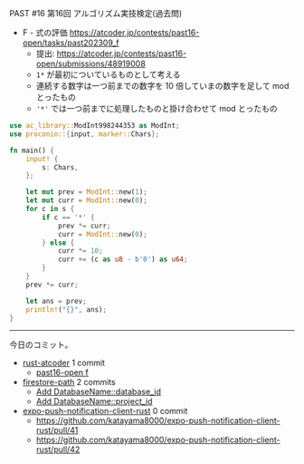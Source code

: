 PAST #16 第16回 アルゴリズム実技検定(過去問)

- F - 式の評価
  <https://atcoder.jp/contests/past16-open/tasks/past202309_f>
  - 提出: <https://atcoder.jp/contests/past16-open/submissions/48919008>
  - `1*` が最初についているものとして考える
  - 連続する数字は一つ前までの数字を 10 倍していまの数字を足して mod とったもの
  - `'*'` では一つ前までに処理したものと掛け合わせて mod とったもの

```rust
use ac_library::ModInt998244353 as ModInt;
use proconio::{input, marker::Chars};

fn main() {
    input! {
        s: Chars,
    };

    let mut prev = ModInt::new(1);
    let mut curr = ModInt::new(0);
    for c in s {
        if c == '*' {
            prev *= curr;
            curr = ModInt::new(0);
        } else {
            curr *= 10;
            curr += (c as u8 - b'0') as u64;
        }
    }
    prev *= curr;

    let ans = prev;
    println!("{}", ans);
}
```

---

今日のコミット。

- [rust-atcoder](https://github.com/bouzuya/rust-atcoder) 1 commit
  - [past16-open f](https://github.com/bouzuya/rust-atcoder/commit/701437d3a07f0ac39938dddbcdbee89d5d849c3d)
- [firestore-path](https://github.com/bouzuya/firestore-path) 2 commits
  - [Add DatabaseName::database_id](https://github.com/bouzuya/firestore-path/commit/73dd9b051908e56cd503649dbf8a901ba0355a0e)
  - [Add DatabaseName::project_id](https://github.com/bouzuya/firestore-path/commit/9e2139b6b65c6934825e36a3d1a23cc67dd2b456)
- [expo-push-notification-client-rust](https://github.com/bouzuya/expo-push-notification-client-rust) 0 commit
  - <https://github.com/katayama8000/expo-push-notification-client-rust/pull/41>
  - <https://github.com/katayama8000/expo-push-notification-client-rust/pull/42>
